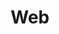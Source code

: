 ---
#preview antes era el title "Code"
title: Web
introTitle: Publications <br>Category <span class="mil-thin">Code</span>
---